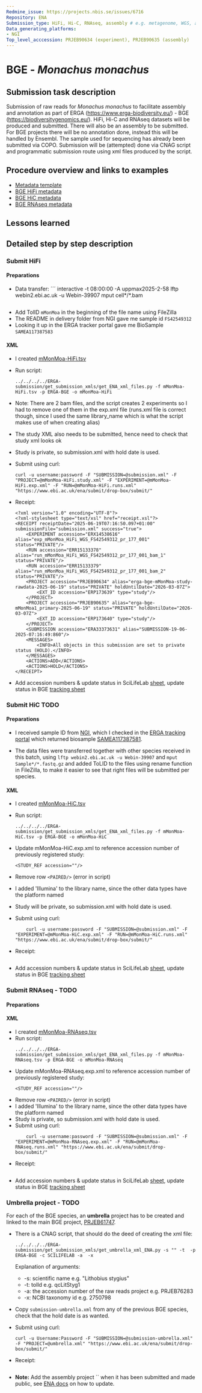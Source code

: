 ```yaml
---
Redmine_issue: https://projects.nbis.se/issues/6716
Repository: ENA
Submission_type: HiFi, Hi-C, RNAseq, assembly # e.g. metagenome, WGS, assembly, - IF RELEVANT
Data_generating_platforms:
- NGI
Top_level_acccession: PRJEB90634 (experiment), PRJEB90635 (assembly)
---
```


# BGE - *Monachus monachus*

## Submission task description
Submission of raw reads for *Monachus monachus* to facilitate assembly and annotation as part of ERGA (https://www.erga-biodiversity.eu/) - BGE (https://biodiversitygenomics.eu/). HiFi, Hi-C and RNAseq datasets will be produced and submitted. There will also be an assembly to be submitted. For BGE projects there will be no annotation done, instead this will be handled by Ensembl. The sample used for sequencing has already been submitted via COPO.
Submission will be (attempted) done via CNAG script and programmatic submission route using xml files produced by the script.

## Procedure overview and links to examples

* [Metadata template](./data/BGE-Monachus-monachus-metadata.xlsx)
* [BGE HiFi metadata](./data/mMonMoa-HiFi.tsv)
* [BGE HiC metadata](./data/mMonMoa-HiC.tsv)
* [BGE RNAseq metadata](./data/mMonMoa-RNAseq.tsv)

## Lessons learned
<!-- What went well? What did not went so well? What would you have done differently? -->

## Detailed step by step description

### Submit HiFi

#### Preparations
* Data transfer:
    ´´´
    interactive -t 08:00:00 -A uppmax2025-2-58
    lftp webin2.ebi.ac.uk -u Webin-39907
    mput cell*/*.bam
    ```
* Add TolID `mMonMoa` in the beginning of the file name using FileZilla
* The README in delivery folder from NGI gave me sample id `FS42549312`
* Looking it up in the ERGA tracker portal gave me BioSample `SAMEA117387583`

#### XML
* I created [mMonMoa-HiFi.tsv](./data/mMonMoa-HiFi.tsv)
* Run script:
    ```
    ../../../../ERGA-submission/get_submission_xmls/get_ENA_xml_files.py -f mMonMoa-HiFi.tsv -p ERGA-BGE -o mMonMoa-HiFi
    ``` 
* Note: There are 2 bam files, and the script creates 2 experiments so I had to remove one of them in the exp.xml file (runs.xml file is correct though, since I used the same library_name which is what the script makes use of when creating alias)
* The study XML also needs to be submitted, hence need to check that study xml looks ok
    
* Study is private, so submission.xml with hold date is used.
* Submit using curl:
    ```
    curl -u username:password -F "SUBMISSION=@submission.xml" -F "PROJECT=@mMonMoa-HiFi.study.xml" -F "EXPERIMENT=@mMonMoa-HiFi.exp.xml" -F "RUN=@mMonMoa-HiFi.runs.xml" "https://www.ebi.ac.uk/ena/submit/drop-box/submit/"
    ```
* Receipt:
    ```
    <?xml version="1.0" encoding="UTF-8"?>
    <?xml-stylesheet type="text/xsl" href="receipt.xsl"?>
    <RECEIPT receiptDate="2025-06-19T07:16:50.097+01:00" submissionFile="submission.xml" success="true">
        <EXPERIMENT accession="ERX14538616" alias="exp_mMonMoa_HiFi_WGS_FS42549312_pr_177_001" status="PRIVATE"/>
        <RUN accession="ERR15133378" alias="run_mMonMoa_HiFi_WGS_FS42549312_pr_177_001_bam_1" status="PRIVATE"/>
        <RUN accession="ERR15133379" alias="run_mMonMoa_HiFi_WGS_FS42549312_pr_177_001_bam_2" status="PRIVATE"/>
        <PROJECT accession="PRJEB90634" alias="erga-bge-mMonMoa-study-rawdata-2025-06-19" status="PRIVATE" holdUntilDate="2026-03-07Z">
            <EXT_ID accession="ERP173639" type="study"/>
        </PROJECT>
        <PROJECT accession="PRJEB90635" alias="erga-bge-mMonMoa1_primary-2025-06-19" status="PRIVATE" holdUntilDate="2026-03-07Z">
            <EXT_ID accession="ERP173640" type="study"/>
        </PROJECT>
        <SUBMISSION accession="ERA33373631" alias="SUBMISSION-19-06-2025-07:16:49:860"/>
        <MESSAGES>
            <INFO>All objects in this submission are set to private status (HOLD).</INFO>
        </MESSAGES>
        <ACTIONS>ADD</ACTIONS>
        <ACTIONS>HOLD</ACTIONS>
    </RECEIPT>
    ```
* Add accession numbers & update status in SciLifeLab [sheet](https://docs.google.com/spreadsheets/d/1mSuL_qGffscer7G1FaiEOdyR68igscJB0CjDNSCNsvg/), update status in BGE [tracking sheet](https://docs.google.com/spreadsheets/d/1IXEyg-XZfwKOtXBHAyJhJIqkmwHhaMn5uXd8GyXHSpY/)

### Submit HiC **TODO**

#### Preparations
* I received sample ID from [NGI](https://docs.google.com/spreadsheets/d/10ZPAhkp1fCmpqR9GAZMRJ9wdXa8m-1G_/), which I checked in the [ERGA tracking portal](https://genomes.cnag.cat/erga-stream/samples/) which returned biosample [SAMEA117387581](https://www.ebi.ac.uk/biosamples/samples/SAMEA117387581).

* The data files were transferred together with other species received in this batch, using `lftp webin2.ebi.ac.uk -u Webin-39907` and `mput Sample*/*.fastq.gz` and added ToLID to the files using rename function in FileZilla, to make it easier to see that right files will be submitted per species.

#### XML
* I created [mMonMoa-HiC.tsv](./data/mMonMoa-HiC.tsv)
* Run script:
    ```
    ../../../../ERGA-submission/get_submission_xmls/get_ENA_xml_files.py -f mMonMoa-HiC.tsv -p ERGA-BGE -o mMonMoa-HiC
    ```   
* Update mMonMoa-HiC.exp.xml to reference accession number of previously registered study:
    ```
    <STUDY_REF accession=""/>
    ```

* Remove row `<PAIRED/>` (error in script)
* I added 'Illumina' to the library name, since the other data types have the platform named
* Study will be private, so submission.xml with hold date is used.
* Submit using curl:
    ```
        curl -u username:password -F "SUBMISSION=@submission.xml" -F "EXPERIMENT=@mMonMoa-HiC.exp.xml" -F "RUN=@mMonMoa-HiC.runs.xml" "https://www.ebi.ac.uk/ena/submit/drop-box/submit/"
    ```
* Receipt:
    ```

    ```
* Add accession numbers & update status in SciLifeLab [sheet](https://docs.google.com/spreadsheets/d/1mSuL_qGffscer7G1FaiEOdyR68igscJB0CjDNSCNsvg/), update status in BGE [tracking sheet](https://docs.google.com/spreadsheets/d/1IXEyg-XZfwKOtXBHAyJhJIqkmwHhaMn5uXd8GyXHSpY/)


### Submit RNAseq - **TODO**

#### Preparations

#### XML
* I created [mMonMoa-RNAseq.tsv](./data/mMonMoa-RNAseq.tsv)
* Run script:
    ```
    ../../../../ERGA-submission/get_submission_xmls/get_ENA_xml_files.py -f mMonMoa-RNAseq.tsv -p ERGA-BGE -o mMonMoa-RNAseq
    ```
* Update mMonMoa-RNAseq.exp.xml to reference accession number of previously registered study:
    ```
    <STUDY_REF accession=""/>
    ```
* Remove row `<PAIRED/>` (error in script)
* I added 'Illumina' to the library name, since the other data types have the platform named
* Study is private, so submission.xml with hold date is used.
* Submit using curl:
    ```
        curl -u username:password -F "SUBMISSION=@submission.xml" -F "EXPERIMENT=@mMonMoa-RNAseq.exp.xml" -F "RUN=@mMonMoa-RNAseq.runs.xml" "https://www.ebi.ac.uk/ena/submit/drop-box/submit/"
    ```
* Receipt:
    ```

    ```
* Add accession numbers & update status in SciLifeLab [sheet](https://docs.google.com/spreadsheets/d/1mSuL_qGffscer7G1FaiEOdyR68igscJB0CjDNSCNsvg/), update status in BGE [tracking sheet](https://docs.google.com/spreadsheets/d/1IXEyg-XZfwKOtXBHAyJhJIqkmwHhaMn5uXd8GyXHSpY/)

### Umbrella project - **TODO**
For each of the BGE species, an **umbrella** project has to be created and linked to the main BGE project, [PRJEB61747](https://www.ebi.ac.uk/ena/browser/view/PRJEB61747).

* There is a CNAG script, that should do the deed of creating the xml file:
    ```
    ../../../../ERGA-submission/get_submission_xmls/get_umbrella_xml_ENA.py -s "" -t  -p ERGA-BGE -c SCILIFELAB -a  -x 
    ```
    Explanation of arguments:
    * -s: scientific name e.g. "Lithobius stygius"
    * -t: tolId e.g. qcLitStyg1
    * -a: the accession number of the raw reads project e.g. PRJEB76283
    * -x: NCBI taxonomy id e.g. 2750798

* Copy `submission-umbrella.xml` from any of the previous BGE species, check that the hold date is as wanted.
* Submit using curl:
    ```
    curl -u Username:Password -F "SUBMISSION=@submission-umbrella.xml" -F "PROJECT=@umbrella.xml" "https://www.ebi.ac.uk/ena/submit/drop-box/submit/"
    ```
* Receipt:
    ```
    
    ```
* **Note:** Add the assembly project `` when it has been submitted and made public, see [ENA docs](https://ena-docs.readthedocs.io/en/latest/faq/umbrella.html#adding-children-to-an-umbrella) on how to update.
